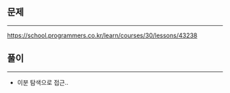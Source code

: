 ## 문제
----
https://school.programmers.co.kr/learn/courses/30/lessons/43238

## 풀이
----
- 이분 탐색으로 접근..
